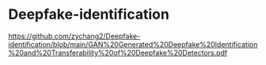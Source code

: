 # Deepfake-identification

https://github.com/zychang2/Deepfake-identification/blob/main/GAN%20Generated%20Deepfake%20Identification%20and%20Transferability%20of%20Deepfake%20Detectors.pdf
